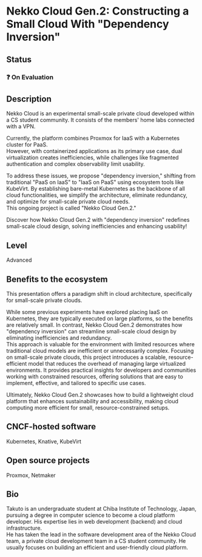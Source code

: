 # Nekko Cloud Gen.2: Constructing a Small Cloud With "Dependency Inversion"

## Status

### ❓ On Evaluation

## Description

Nekko Cloud is an experimental small-scale private cloud developed within a CS student community. It consists of the members' home labs connected with a VPN.

Currently, the platform combines Proxmox for IaaS with a Kubernetes cluster for PaaS.  
However, with containerized applications as its primary use case, dual virtualization creates inefficiencies, while challenges like fragmented authentication and complex observability limit usability.

To address these issues, we propose "dependency inversion," shifting from traditional "PaaS on IaaS" to "IaaS on PaaS" using ecosystem tools like KubeVirt. By establishing bare-metal Kubernetes as the backbone of all cloud functionalities, we simplify the architecture, eliminate redundancy, and optimize for small-scale private cloud needs.  
This ongoing project is called "Nekko Cloud Gen.2."

Discover how Nekko Cloud Gen.2 with "dependency inversion" redefines small-scale cloud design, solving inefficiencies and enhancing usability!

## Level

Advanced

## Benefits to the ecosystem

This presentation offers a paradigm shift in cloud architecture, specifically for small-scale private clouds.  

While some previous experiments have explored placing IaaS on Kubernetes, they are typically executed on large platforms, so the benefits are relatively small. In contrast, Nekko Cloud Gen.2 demonstrates how "dependency inversion" can streamline small-scale cloud design by eliminating inefficiencies and redundancy.  
This approach is valuable for the environment with limited resources where traditional cloud models are inefficient or unnecessarily complex. Focusing on small-scale private clouds, this project introduces a scalable, resource-efficient model that reduces the overhead of managing large virtualized environments. It provides practical insights for developers and communities working with constrained resources, offering solutions that are easy to implement, effective, and tailored to specific use cases.

Ultimately, Nekko Cloud Gen.2 showcases how to build a lightweight cloud platform that enhances sustainability and accessibility, making cloud computing more efficient for small, resource-constrained setups.

## CNCF-hosted software

Kubernetes, Knative, KubeVirt

## Open source projects

Proxmox, Netmaker

## Bio

Takuto is an undergraduate student at Chiba Institute of Technology, Japan, pursuing a degree in computer science to become a cloud platform developer. His expertise lies in web development (backend) and cloud infrastructure.  
He has taken the lead in the software development area of the Nekko Cloud team, a private cloud development team in a CS student community. He usually focuses on building an efficient and user-friendly cloud platform.
